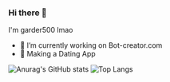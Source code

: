 ### Hi there 👋

I'm garder500 lmao

- 🔭 I’m currently working on Bot-creator.com
- 🌱 Making a Dating App

<!--- ![Garder 500 stats](https://github-readme-stats.vercel.app/api?username=garder500&show_icons=true&theme=Gradient) -->
![Anurag's GitHub stats](https://github-readme-stats.vercel.app/api?username=garder500&show_icons=true&theme=material-palenight&include_all_commits=true&custom_title=My%20Github%20Stats)
![Top Langs](https://github-readme-stats.vercel.app/api/top-langs/?username=garder500&theme=material-palenight&layout=compact)

